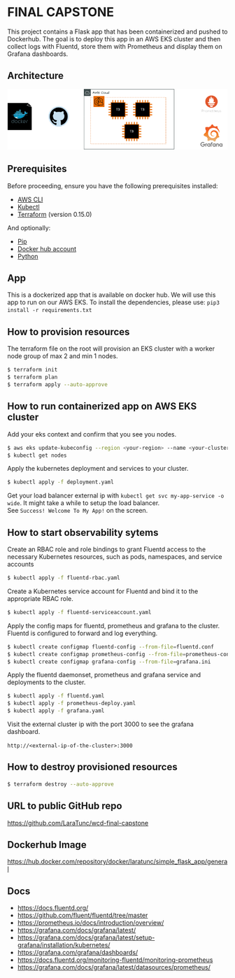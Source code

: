 # FINAL CAPSTONE

This project contains a Flask app that has been containerized and pushed to Dockerhub. The goal is to deploy this app in an AWS EKS cluster and then collect logs with Fluentd, store them with Prometheus and display them on Grafana dashboards.

## Architecture

![architecture](./public/images/architecture.png)

## Prerequisites

Before proceeding, ensure you have the following prerequisites installed:

- [AWS CLI](https://docs.aws.amazon.com/cli/latest/userguide/getting-started-install.html)
- [Kubectl](https://docs.aws.amazon.com/cli/latest/userguide/getting-started-install.html)
- [Terraform](https://developer.hashicorp.com/terraform/install) (version 0.15.0)

And optionally:

- [Pip](https://pip.pypa.io/en/stable/installation/)
- [Docker hub account](https://hub.docker.com/)
- [Python](https://docs.python.org/3/using/index.html)

## App

This is a dockerized app that is available on docker hub. We will use this app to run on our AWS EKS.
To install the dependencies, please use: `pip3 install -r requirements.txt`

## How to provision resources

The terraform file on the root will provision an EKS cluster with a worker node group of max 2 and min 1 nodes.

```sh
$ terraform init
$ terraform plan
$ terraform apply --auto-approve
```

## How to run containerized app on AWS EKS cluster

Add your eks context and confirm that you see you nodes.

```sh
$ aws eks update-kubeconfig --region <your-region> --name <your-cluster-name>
$ kubectl get nodes
```

Apply the kubernetes deployment and services to your cluster.

```sh
$ kubectl apply -f deployment.yaml
```

Get your load balancer external ip with `kubectl get svc my-app-service -o wide`. It might take a while to setup the load balancer. \
See `Success! Welcome To My App!` on the screen.

## How to start observability sytems

Create an RBAC role and role bindings to grant Fluentd access to the necessary Kubernetes resources, such as pods, namespaces, and service accounts

```sh
$ kubectl apply -f fluentd-rbac.yaml
```

Create a Kubernetes service account for Fluentd and bind it to the appropriate RBAC role.

```sh
$ kubectl apply -f fluentd-serviceaccount.yaml
```

Apply the config maps for fluentd, prometheus and grafana to the cluster.
Fluentd is configured to forward and log everything.

```sh
$ kubectl create configmap fluentd-config --from-file=fluentd.conf
$ kubectl create configmap prometheus-config --from-file=prometheus-conf.yml
$ kubectl create configmap grafana-config --from-file=grafana.ini
```

Apply the fluentd daemonset, prometheus and grafana service and deployments to the cluster.

```sh
$ kubectl apply -f fluentd.yaml
$ kubectl apply -f prometheus-deploy.yaml
$ kubectl apply -f grafana.yaml
```

Visit the external cluster ip with the port 3000 to see the grafana dashboard.

`http://<external-ip-of-the-cluster>:3000`

## How to destroy provisioned resources

```sh
$ terraform destroy --auto-approve
```

## URL to public GitHub repo

https://github.com/LaraTunc/wcd-final-capstone

## Dockerhub Image

https://hub.docker.com/repository/docker/laratunc/simple_flask_app/general

## Docs

- https://docs.fluentd.org/
- https://github.com/fluent/fluentd/tree/master
- https://prometheus.io/docs/introduction/overview/
- https://grafana.com/docs/grafana/latest/
- https://grafana.com/docs/grafana/latest/setup-grafana/installation/kubernetes/
- https://grafana.com/grafana/dashboards/
- https://docs.fluentd.org/monitoring-fluentd/monitoring-prometheus
- https://grafana.com/docs/grafana/latest/datasources/prometheus/
